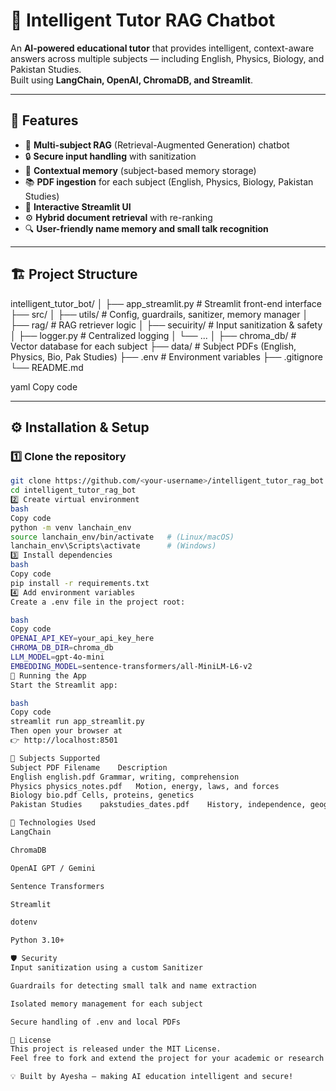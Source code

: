 # 🧠 Intelligent Tutor RAG Chatbot

An **AI-powered educational tutor** that provides intelligent, context-aware answers across multiple subjects — including English, Physics, Biology, and Pakistan Studies.  
Built using **LangChain, OpenAI, ChromaDB, and Streamlit**.

---

## 🚀 Features

- 🧩 **Multi-subject RAG** (Retrieval-Augmented Generation) chatbot  
- 🔒 **Secure input handling** with sanitization  
- 🧠 **Contextual memory** (subject-based memory storage)  
- 📚 **PDF ingestion** for each subject (English, Physics, Biology, Pakistan Studies)  
- 💬 **Interactive Streamlit UI**  
- ⚙️ **Hybrid document retrieval** with re-ranking  
- 🔍 **User-friendly name memory and small talk recognition**

---

## 🏗️ Project Structure

intelligent_tutor_bot/
│
├── app_streamlit.py # Streamlit front-end interface
├── src/
│ ├── utils/ # Config, guardrails, sanitizer, memory manager
│ ├── rag/ # RAG retriever logic
│ ├── secuirity/ # Input sanitization & safety
│ ├── logger.py # Centralized logging
│ └── ...
│
├── chroma_db/ # Vector database for each subject
├── data/ # Subject PDFs (English, Physics, Bio, Pak Studies)
├── .env # Environment variables
├── .gitignore
└── README.md

yaml
Copy code

---

## ⚙️ Installation & Setup

### 1️⃣ Clone the repository
```bash
git clone https://github.com/<your-username>/intelligent_tutor_rag_bot.git
cd intelligent_tutor_rag_bot
2️⃣ Create virtual environment
bash
Copy code
python -m venv lanchain_env
source lanchain_env/bin/activate   # (Linux/macOS)
lanchain_env\Scripts\activate      # (Windows)
3️⃣ Install dependencies
bash
Copy code
pip install -r requirements.txt
4️⃣ Add environment variables
Create a .env file in the project root:

bash
Copy code
OPENAI_API_KEY=your_api_key_here
CHROMA_DB_DIR=chroma_db
LLM_MODEL=gpt-4o-mini
EMBEDDING_MODEL=sentence-transformers/all-MiniLM-L6-v2
🧠 Running the App
Start the Streamlit app:

bash
Copy code
streamlit run app_streamlit.py
Then open your browser at
👉 http://localhost:8501

🧩 Subjects Supported
Subject	PDF Filename	Description
English	english.pdf	Grammar, writing, comprehension
Physics	physics_notes.pdf	Motion, energy, laws, and forces
Biology	bio.pdf	Cells, proteins, genetics
Pakistan Studies	pakstudies_dates.pdf	History, independence, geography

🧰 Technologies Used
LangChain

ChromaDB

OpenAI GPT / Gemini

Sentence Transformers

Streamlit

dotenv

Python 3.10+

🛡️ Security
Input sanitization using a custom Sanitizer

Guardrails for detecting small talk and name extraction

Isolated memory management for each subject

Secure handling of .env and local PDFs

📜 License
This project is released under the MIT License.
Feel free to fork and extend the project for your academic or research use.

💡 Built by Ayesha — making AI education intelligent and secure!